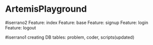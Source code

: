 # ArtemisPlayground

#iserrano2
Feature: index
Feature: base
Feature: signup
Feature: login
Feature: logout

#iserrano1
creating DB tables: problem, coder, scripts(updated)
